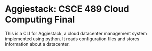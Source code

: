 # Aggiestack: CSCE 489 Cloud Computing Final 
This is a CLI for Aggiestack, a cloud datacenter management system implemented using python. It reads configuration files and stores information about a datacenter. 
